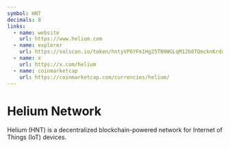 ```yaml
---
symbol: HNT
decimals: 8
links:
  - name: website
    url: https://www.helium.com
  - name: explorer
    url: https://solscan.io/token/hntyVP6YFm1Hg25TN9WGLqM12b8TQmcknKrdu1oxWux
  - name: x
    url: https://x.com/helium
  - name: coinmarketcap
    url: https://coinmarketcap.com/currencies/helium/
---
```


# Helium Network

Helium (HNT) is a decentralized blockchain-powered network for Internet of Things (IoT) devices.

